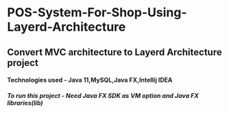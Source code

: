 # POS-System-For-Shop-Using-Layerd-Architecture
## Convert MVC architecture to Layerd Architecture project
#### Technologies used - Java 11,MySQL,Java FX,Intellij IDEA
##### To run this project - Need Java FX SDK as VM option and Java FX libraries(lib)
